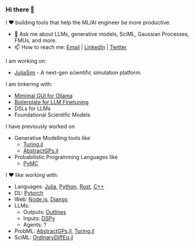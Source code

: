 ### Hi there 👋

I ❤️ building tools that help the ML/AI engineer be more productive.


- 💬 Ask me about LLMs, generative models, SciML, Gaussian Processes, FMUs, and more.
- 📫 How to reach me: [Email](mailto:sharanyalburgi@gmail.com) | [LinkedIn](https://www.linkedin.com/in/sharanry/) | [Twitter](https://twitter.com/sharanry)

I am working on:
- [JuliaSim](https://info.juliahub.com/products/juliasim) - A next-gen scientific simulation platform.

I am tinkering with:
- [Mimimal GUI for Ollama](https://github.com/sharanry/minimal_llm_gui)
- [Boilerplate for LLM Finetuning](https://github.com/sharanry/llm_finetune_boilerplate)
- DSLs for LLMs
- Foundational Scientific Models

I have previously worked on 
- Generative Modelling tools like 
    - [Turing.jl](https://github.com/TuringLang/Turing.jl)
    - [AbstractGPs.jl](https://github.com/sharanry/AbstractGPs.jl)
- Probabilistic Programming Languages like 
    - [PyMC](https://github.com/pymc-devs/pymc)

I ❤️ like working with:
- Languages: [Julia](https://julialang.org/), [Python](https://www.python.org/), [Rust](https://www.rust-lang.org/), [C++](https://en.wikipedia.org/wiki/C%2B%2B)
- DL: [Pytorch](https://pytorch.org/)
- Web: [Node.js](https://nodejs.org/), [Django](https://www.djangoproject.com/)
- LLMs: 
  - Outputs: [Outlines](https://outlines-dev.github.io/outlines/)
  - Inputs: [DSPy](https://dspy-docs.vercel.app/)
  - Agents: ?
- ProbML: [AbstractGPs.jl](https://github.com/JuliaGaussianProcesses/AbstractGPs.jl), [Turing.jl](https://github.com/TuringLang/Turing.jl)
- SciML: [OrdinaryDiffEq.jl](https://github.com/SciML/OrdinaryDiffEq.jl)

